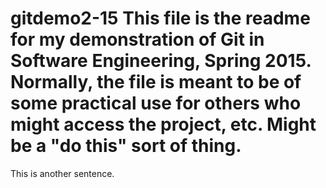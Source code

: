 # gitdemo2-15 This file is the readme for my demonstration of Git in Software Engineering, Spring 2015. Normally, the file is meant to be of some practical use for others who might access the project, etc. Might be a "do this" sort of thing.
This is another sentence.
